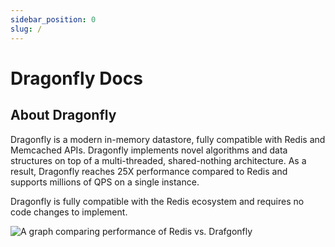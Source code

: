 ```yaml
---
sidebar_position: 0
slug: /
---
```


# Dragonfly Docs

## About Dragonfly
Dragonfly is a modern in-memory datastore, fully compatible with Redis and Memcached APIs. Dragonfly implements novel algorithms and data structures on top of a multi-threaded, shared-nothing architecture. As a result, Dragonfly reaches 25X performance compared to Redis and supports millions of QPS on a single instance.

 Dragonfly is fully compatible with the Redis ecosystem and requires no code changes to implement.

![A graph comparing performance of Redis vs. Drafgonfly](/img/comparison.png)
